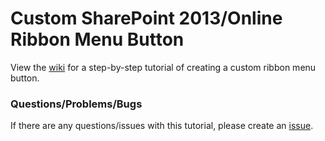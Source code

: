 # Custom SharePoint 2013/Online Ribbon Menu Button

View the [wiki](https://github.com/gunjandatta/sp-ribbonMenu/wiki) for a step-by-step tutorial of creating a custom ribbon menu button.

### Questions/Problems/Bugs

If there are any questions/issues with this tutorial, please create an [issue](https://github.com/gunjandatta/sp-ribbonMenu/issues).